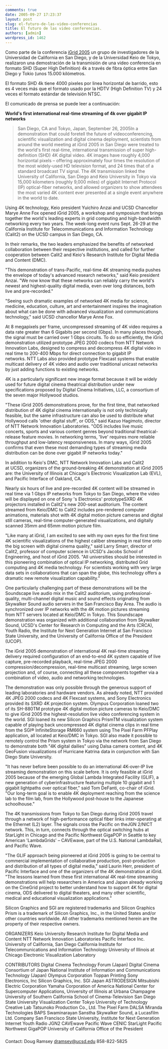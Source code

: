 ```yaml
---
comments: true
date: 2005-09-27 17:23:37
layout: post
slug: el-futuro-de-las-video-conferencias
title: El futuro de las video conferencias.
authors: [admin]
wordpress_id: 1462
---
```


Como parte de la conferencia [iGrid 2005](http://replay.waybackmachine.org/20060211180559/http://www.igrid.org/) un grupo de investigadores de la Universidad de California en San Diego, y de la Universidad Keio de Tokyo, realizaron una demostración de la transmisión de una video conferencia en formato SHD (Super High Definition) 4k a través de fibra óptica entre San Diego y Tokio (unos 15.000 kilómetros.

El formato SHD 4k tiene 4000 pixeles por linea horizontal de barrido, esto es 4 veces más que el formato usado por la HDTV (High Definition TV) y 24 veces el formato estándar de televisión NTSC.

El comunicado de prensa se puede leer a continuación:

**World's first international real-time streaming of 4k over gigabit IP networks**


> San Diego, CA and Tokyo, Japan, September 26, 2005In a demonstration that could foretell the future of videoconferencing, scientific visualization and digital cinema deployment, scientists from around the world meeting at iGrid 2005 in San Diego were treated to the world's first real-time, international transmission of super high-definition (SHD) 4K digital video. 4K images have roughly 4,000 horizontal pixels – offering approximately four times the resolution of the most widely-used HD television format, and 24 times that of a standard broadcast TV signal.
The 4K transmission linked the University of California, San Diego and Keio University in Tokyo via 15,000 kilometers (roughly 9,000 miles) of gigabit Internet Protocol (IP) optical-fiber networks, and allowed organizers to show attendees the most varied 4K content ever presented at a single event anywhere in the world to date.

Using 4K technology, Keio president Yuichiro Anzai and UCSD Chancellor Marye Anne Fox opened iGrid 2005, a workshop and symposium that brings together the world's leading experts in grid computing and high-bandwidth networking every two years. The week-long event runs Sept. 26-29 at the California Institute for Telecommunications and Information Technology (Calit2) on the UCSD campus in San Diego, CA.

In their remarks, the two leaders emphasized the benefits of networked collaboration between their respective institutions, and called for further cooperation between Calit2 and Keio's Research Institute for Digital Media and Content (DMC).

"This demonstration of trans-Pacific, real-time 4K streaming media pushes the envelope of today's advanced research networks," said Keio president Anzai. "We now know that these networks can reliably carry the world's newest and highest-quality digital media, even over long distances, both live and pre-recorded."

"Seeing such dramatic examples of networked 4K media for science, medicine, education, culture, art and entertainment inspires the imagination about what can be done with advanced visualization and communications technology," said UCSD chancellor Marye Anne Fox.

At 8 megapixels per frame, uncompressed streaming of 4K video requires a data rate greater than 6 Gigabits per second (Gbps). In many places though, the signal must be carried over 1 Gbps circuits. To do so efficiently, the iGrid demonstration utilized prototype JPEG 2000 codecs from NTT Network Innovation Labs, designed to compress and decompress 4K digital video in real time to 200-400 Mbps for direct connection to gigabit IP networks. NTT Labs also provided prototype Flexcast systems that enable multicast delivery of 4K video and audio over traditional unicast networks by just adding functions to existing networks.

4K is a particularly significant new image format because it will be widely used for future digital cinema theatrical distribution under new specifications proposed by Digital Cinema Initiatives, LLC, a consortium of the seven major Hollywood studios.

"These iGrid 2005 demonstrations prove, for the first time, that networked distribution of 4K digital cinema internationally is not only technically feasible, but the same infrastructure can also be used to distribute what Hollywood calls 'other digital stuff', or ODS," said Kazuo Hagimoto, director of NTT Network Innovation Laboratories. "ODS includes live music concerts, sports and various content genres beyond traditional theatrical-release feature movies. In networking terms, 'live' requires more reliable throughput and low-latency responsiveness. In many ways, iGrid 2005 confirms that even these most demanding types of streaming media distribution can be done over gigabit IP networks today."

In addition to Keio's DMC, NTT Network Innovation Labs and Calit2 at UCSD, organizers of the ground-breaking 4K demonstration at iGrid 2005 are: the University of Illinois at Chicago's Electronic Visualization Lab (EVL), and Pacific Interface of Oakland, CA.

Nearly six hours of live and pre-recorded 4K content will be streamed in real time via 1 Gbps IP networks from Tokyo to San Diego, where the video will be displayed on one of Sony 's Electronics' prototypeSXRD 4K projectors installed in Calit2's new 200-seat auditorium. The content streamed from Keio/DMC to Calit2 includes pre-rendered computer animations, materials shot with 4K digital motion picture cameras and digital still cameras, real-time computer-generated visualizations, and digitally scanned 35mm and 65mm motion picture film.

"Like many at iGrid, I am excited to see with my own eyes for the first time 4K scientific visualizations of the highest caliber streaming in real time onto the big screen with digital cinema quality," said Larry Smarr, director of Calit2, professor of computer science in UCSD's Jacobs School of Engineering, and host of iGrid 2005. "All universities should be interested in this pioneering combination of optical IP networking, distributed Grid computing and 4K media technology. For scientists working with very large data sets in collaborations that can span the globe, this technology offers a dramatic new remote visualization capability."

One particularly challenging part of these demonstrations will be the Soundscape live audio mix in the Calit2 auditorium, using professional-quality, multi-channel digital music and sound effects originating from Skywalker Sound audio servers in the San Francisco Bay Area. The audio is synchronized over IP networks with the 4K motion pictures streaming from NTT servers located at Keio/DMC in Tokyo. This Soundscape demonstration was organized with additional collaboration from Skywalker Sound, UCSD's Center for Research in Computing and the Arts (CRCA), Youth Radio, the Institute for Next Generation Internet at San Francisco State University, and the University of California Office of the President (UCOP).

The iGrid 2005 demonstration of international 4K real-time streaming delivery required configuration of an end-to-end 4K system capable of live capture, pre-recorded playback, real-time JPEG 2000 compression/decompression, real-time multicast streaming, large screen projection and, of course, connecting all these components together via a combination of video, audio and networking technologies.

The demonstration was only possible through the generous support of leading laboratories and hardware vendors. As already noted, NTT provided 4K JPEG 2000 codecs and 4K Flexcast systems, and Sony Electronics provided its SXRD 4K projection system. Olympus Corporation loaned two of its SH-880TM prototype 4K digital motion picture cameras to Keio/DMC to give iGrid 2005 the highest-resolution live video conferencing system in the world. SGI loaned its new Silicon Graphics PrismTM visualization system capable of playing back uncompressed 4K digital cinema clips in real time from the SGI® InfiniteStorage RM660 system using The Pixel Farm PFPlay application, all located at Keio/DMC in Tokyo. SGI also made it possible to remotely control the Prism system in Tokyo via the network from San Diego to demonstrate both "4K digital dailies" using Dalsa camera content, and 4K GeoFusion visualizations of Hurricane Katrina data in conjunction with San Diego State University.

"It has never before been possible to do an international 4K-over-IP live streaming demonstration on this scale before. It is only feasible at iGrid 2005 because of the emerging Global Lambda Integrated Facility (GLIF), a new generation of cyberinfrastructure featuring multiple 10 gigabit and 1 gigabit lightpaths over optical fiber," said Tom DeFanti, co-chair of iGrid. "Our long-term goal is to enable 4K deployment reaching from the science lab to the film lab, from the Hollywood post-house to the Japanese schoolhouse."

The 4K transmissions from Tokyo to San Diego during iGrid 2005 travel through a network of high-performance optical fiber links inter-operating at the Ethernet (L2) layer. The signals cross the Pacific on theJGN 2/NICT network. This, in turn, connects through the optical switching hubs at StarLight in Chicago and the Pacific Northwest GigaPOP in Seattle to key American 'LambdaGrids' – CAVEwave, part of the U.S. National LambdaRail, and Pacific Wave.

"The GLIF approach being pioneered at iGrid 2005 is going to be central to commercial implementation of collaborative production, post-production and distribution of all types of digital media," said Laurin Herr, president of Pacific Interface and one of the organizers of the 4K demonstration at iGrid. "The lessons learned from these first international 4K real-time streaming demonstrations will help researchers in America and Japan already working on the CineGrid project to better understand how to support 4K for digital cinema, ODS delivered to digital theaters, and many other scientific, medical and educational visualization applications."

Silicon Graphics and SGI are registered trademarks and Silicon Graphics Prism is a trademark of Silicon Graphics, Inc., in the United States and/or other countries worldwide. All other trademarks mentioned herein are the property of their respective owners.

ORGANIZERS
Keio University Research Institute for Digital Media and Content
NTT Network Innovation Laboratories
Pacific Interface Inc.
University of California, San Diego California Institute for Telecommunications and Information Technology
University of Illinois at Chicago Electronic Visualization Laboratory

CONTRIBUTORS
Digital Cinema Technology Forum (Japan)
Digital Cinema Consortium of Japan
National Institute of Information and Communications Technology (Japan)
Olympus Corporation
Toppan Printing
Sony Electronics, Inc
Silicon Graphics, Inc.
SGI Japan
ASTRODESIGN
Mitsubishi Electric Corporation
Yamaha Corporation of America
National Center for Supercomputer Applications, University of Illinois at Urbana Champagne
University of Southern California School of Cinema-Television
San Diego State University Visualization Center
Tokyo University of Technology Creative Lab
Tatsunoko Production Co., Ltd.
The Pixel Farm
DALSA
Miranda Technologies
BAPS Swaminarayan Sanstha
Skywalker Sound, a Lucasfilm Ltd. Company
San Francisco State University, Institute for Next Generation Internet
Youth Radio
JGN2
CAVEwave
Pacific Wave
CENIC
StarLight
Pacific Northwest GigaPOP
University of California Office of the President

###


Contact: Doug Ramsey
dramsey@ucsd.edu
858-822-5825
